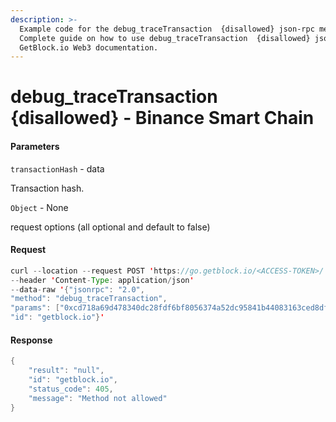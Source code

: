 ```yaml
---
description: >-
  Example code for the debug_traceTransaction  {disallowed} json-rpc method.
  Сomplete guide on how to use debug_traceTransaction  {disallowed} json-rpc in
  GetBlock.io Web3 documentation.
---
```


# debug\_traceTransaction {disallowed} - Binance Smart Chain

#### Parameters

`transactionHash` - data

Transaction hash.

`Object` - None

request options (all optional and default to false)

#### Request

```java
curl --location --request POST 'https://go.getblock.io/<ACCESS-TOKEN>/' 
--header 'Content-Type: application/json' 
--data-raw '{"jsonrpc": "2.0",
"method": "debug_traceTransaction",
"params": ["0xcd718a69d478340dc28fdf6bf8056374a52dc95841b44083163ced8dfe29310c", null],
"id": "getblock.io"}'
```

#### Response

```java
{
    "result": "null",
    "id": "getblock.io",
    "status_code": 405,
    "message": "Method not allowed"
}
```
